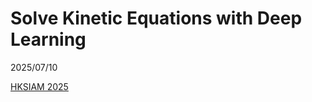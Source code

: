 # Solve Kinetic Equations with Deep Learning

2025/07/10

[HKSIAM 2025](https://www.math.cuhk.edu.hk/conference/hksiam2025/index.php)

